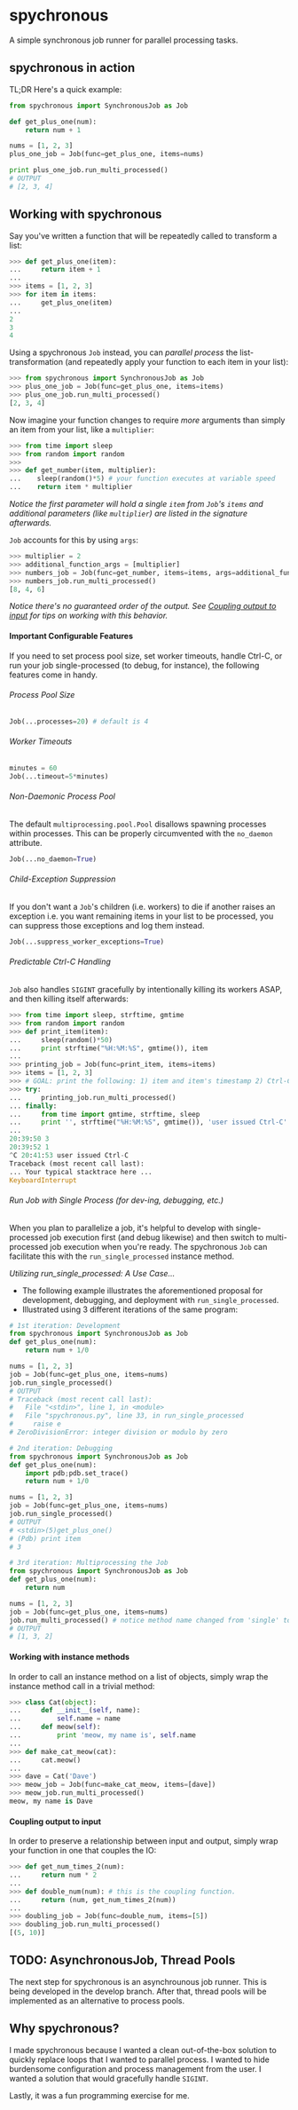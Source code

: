 # spychronous
A simple synchronous job runner for parallel processing tasks.

## spychronous in action
TL;DR Here's a quick example:
```python
from spychronous import SynchronousJob as Job

def get_plus_one(num):
    return num + 1

nums = [1, 2, 3]
plus_one_job = Job(func=get_plus_one, items=nums)

print plus_one_job.run_multi_processed()
# OUTPUT
# [2, 3, 4]
```
## Working with spychronous
Say you've written a function that will be repeatedly called to transform a list:
```python
>>> def get_plus_one(item):
...     return item + 1
...
>>> items = [1, 2, 3]
>>> for item in items:
...     get_plus_one(item)
...
2
3
4
```
Using a spychronous `Job` instead, you can _parallel process_ the list-transformation (and repeatedly apply your function to each item in your list):
```python
>>> from spychronous import SynchronousJob as Job
>>> plus_one_job = Job(func=get_plus_one, items=items)
>>> plus_one_job.run_multi_processed()
[2, 3, 4]
```
Now imagine your function changes to require _more_ arguments than simply an item from your list, like a `multiplier`:
``` python
>>> from time import sleep
>>> from random import random
>>> 
>>> def get_number(item, multiplier):
...    sleep(random()*5) # your function executes at variable speed
...    return item * multiplier
```
_Notice the first parameter will hold a single `item` from `Job`'s `items` and additional parameters (like `multiplier`) are listed in the signature afterwards._

`Job` accounts for this by using `args`:
``` python
>>>	multiplier = 2
>>>	additional_function_args = [multiplier]
>>>	numbers_job = Job(func=get_number, items=items, args=additional_function_args)
>>>	numbers_job.run_multi_processed()
[8, 4, 6]
```
_Notice there's no guaranteed order of the output. See [Coupling output to input](#coupling-output-to-input) for tips on working with this behavior._
#### Important Configurable Features
If you need to set process pool size, set worker timeouts, handle Ctrl-C, or run your job single-processed (to debug, for instance), the following features come in handy.
###### Process Pool Size
```python
Job(...processes=20) # default is 4
```
###### Worker Timeouts
```python
minutes = 60
Job(...timeout=5*minutes)
```
###### Non-Daemonic Process Pool
The default `multiprocessing.pool.Pool` disallows spawning processes within processes.  This can be properly circumvented with the `no_daemon` attribute.
```python
Job(...no_daemon=True)
```
###### Child-Exception Suppression
If you don't want a `Job`'s children (i.e. workers) to die if another raises an exception i.e. you want remaining items in your list to be processed, you can suppress those exceptions and log them instead.
```python
Job(...suppress_worker_exceptions=True)
```
###### Predictable Ctrl-C Handling
`Job` also handles `SIGINT` gracefully by intentionally killing its workers ASAP, and then killing itself afterwards:
```python
>>> from time import sleep, strftime, gmtime
>>> from random import random
>>> def print_item(item):
...     sleep(random()*50)
...     print strftime("%H:%M:%S", gmtime()), item
...
>>> printing_job = Job(func=print_item, items=items)
>>> items = [1, 2, 3]
>>> # GOAL: print the following: 1) item and item's timestamp 2) Ctrl-C's timestamp
>>> try:
...     printing_job.run_multi_processed()
... finally:
...     from time import gmtime, strftime, sleep
...     print '', strftime("%H:%M:%S", gmtime()), 'user issued Ctrl-C'
...
20:39:50 3
20:39:52 1
^C 20:41:53 user issued Ctrl-C
Traceback (most recent call last):
... Your typical stacktrace here ...
KeyboardInterrupt
```
###### Run Job with Single Process (for dev-ing, debugging, etc.)
When you plan to parallelize a job, it's helpful to develop with single-processed job execution first (and debug likewise) and then switch to multi-processed job execution when you're ready.  The spychronous `Job` can facilitate this with the `run_single_processed` instance method.

_Utilizing run_single_processed: A Use Case..._

* The following example illustrates the aforementioned proposal for development, debugging, and deployment with `run_single_processed`.
* Illustrated using 3 different iterations of the same program:
```python
# 1st iteration: Development
from spychronous import SynchronousJob as Job
def get_plus_one(num):
    return num + 1/0

nums = [1, 2, 3]
job = Job(func=get_plus_one, items=nums)
job.run_single_processed()
# OUTPUT
# Traceback (most recent call last):
#   File "<stdin>", line 1, in <module>
#   File "spychronous.py", line 33, in run_single_processed
#     raise e
# ZeroDivisionError: integer division or modulo by zero
```
```python
# 2nd iteration: Debugging
from spychronous import SynchronousJob as Job
def get_plus_one(num):
    import pdb;pdb.set_trace()
    return num + 1/0

nums = [1, 2, 3]
job = Job(func=get_plus_one, items=nums)
job.run_single_processed()
# OUTPUT
# <stdin>(5)get_plus_one()
# (Pdb) print item
# 3
```
```python
# 3rd iteration: Multiprocessing the Job
from spychronous import SynchronousJob as Job
def get_plus_one(num):
    return num

nums = [1, 2, 3]
job = Job(func=get_plus_one, items=nums)
job.run_multi_processed() # notice method name changed from 'single' to 'multi'
# OUTPUT
# [1, 3, 2]
```

#### Working with instance methods
In order to call an instance method on a list of objects, simply wrap the instance method call in a trivial method:
```python
>>> class Cat(object):
...     def __init__(self, name):
...         self.name = name
...     def meow(self):
...         print 'meow, my name is', self.name
... 
>>> def make_cat_meow(cat):
...     cat.meow()
...
>>> dave = Cat('Dave')
>>> meow_job = Job(func=make_cat_meow, items=[dave])
>>> meow_job.run_multi_processed()
meow, my name is Dave
```

#### Coupling output to input
In order to preserve a relationship between input and output, simply wrap your function in one that couples the IO:
```python
>>> def get_num_times_2(num):
...     return num * 2
...
>>> def double_num(num): # this is the coupling function.
... 	return (num, get_num_times_2(num))
...
>>> doubling_job = Job(func=double_num, items=[5])
>>> doubling_job.run_multi_processed()
[(5, 10)]
```

## TODO: AsynchronousJob, Thread Pools
The next step for spychronous is an asynchrounous job runner.  This is being developed in the develop branch.  After that, thread pools will be implemented as an alternative to process pools.

## Why spychronous?
I made spychronous because I wanted a clean out-of-the-box solution to quickly replace loops that I wanted to parallel process.  I wanted to hide burdensome configuration and process management from the user. I wanted a solution that would gracefully handle `SIGINT`.

Lastly, it was a fun programming exercise for me.
